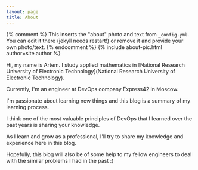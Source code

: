 ```yaml
---
layout: page
title: About
---
```


{% comment %}
  This inserts the "about" photo and text from `_config.yml`.
  You can edit it there (jekyll needs restart!) or remove it and provide your own photo/text.
{% endcomment %}
{% include about-pic.html author=site.author %}


Hi, my name is Artem. I study applied mathematics in [National Research University of Electronic Technology](National Research University of Electronic Technology).

Currently, I'm an engineer at DevOps company Express42 in Moscow.

I'm passionate about learning new things and this blog is a summary of my learning process.

I think one of the most valuable principles of DevOps that I learned over the past years is sharing your knowledge.

As I learn and grow as a professional, I'll try to share my knowledge and experience here in this blog.

Hopefully, this blog will also be of some help to my fellow engineers to deal with the similar problems I had in the past :)
